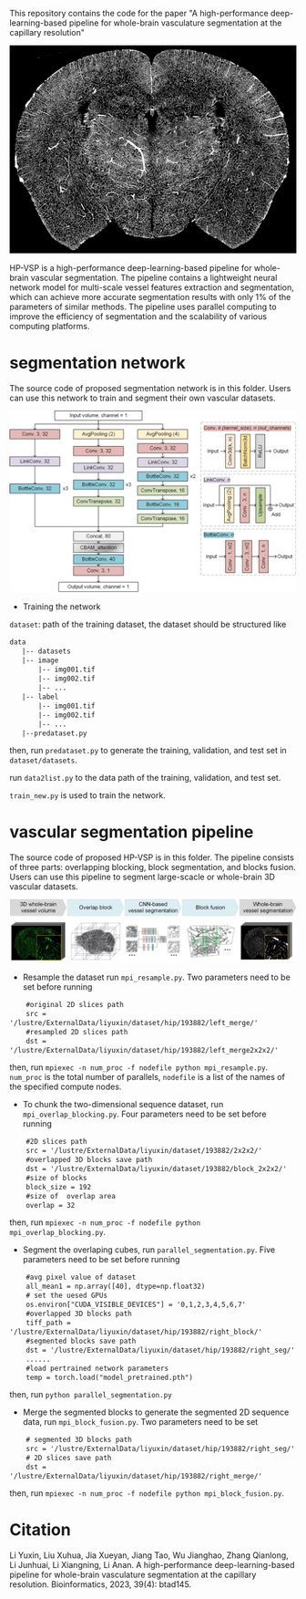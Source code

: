 This repository contains the code for the paper "A high-performance deep-learning-based pipeline for whole-brain vasculature segmentation at the capillary resolution"

![alt text](imgs/seg2d.jpg "Maximum intensity projections of the segmented coronal sections")

HP-VSP is a high-performance deep-learning-based pipeline for whole-brain vascular segmentation. The pipeline contains a lightweight neural network model for multi-scale vessel features extraction and segmentation, which can achieve more accurate segmentation results with only 1% of the parameters of similar methods. The pipeline uses parallel computing to improve the efficiency of segmentation and the scalability of various computing platforms.



# segmentation network
The source code of proposed segmentation network is in this folder. Users can use this network to train and segment their own vascular datasets.

![alt text](imgs/network.jpg "The architecture of the proposed segmentation network")

- Training the network

`dataset`: path of the training dataset, the dataset should be structured like
```
data
   |-- datasets
   |-- image
       |-- img001.tif
       |-- img002.tif
       |-- ...
   |-- label
       |-- img001.tif
       |-- img002.tif
       |-- ...
   |--predataset.py
```
then, run `predataset.py` to generate the training, validation, and test set  in `dataset/datasets`.

run `data2list.py` to the data path of the training, validation, and test set.

`train_new.py` is used to train the network.


# vascular segmentation pipeline
The source code of proposed HP-VSP is in this folder. The pipeline consists of three parts: overlapping blocking, block segmentation, and blocks fusion.  Users can use this pipeline to segment large-scacle or whole-brain 3D vascular datasets.

![alt text](imgs/pipeline.jpg "The architecture of the proposed HP-VSP")

- Resample the dataset run `mpi_resample.py`.
Two parameters need to be set before running
```
    #original 2D slices path
    src = '/lustre/ExternalData/liyuxin/dataset/hip/193882/left_merge/'
    #resampled 2D slices path
    dst = '/lustre/ExternalData/liyuxin/dataset/hip/193882/left_merge2x2x2/'
```
then, run `mpiexec -n num_proc -f nodefile python mpi_resample.py`. `num_proc` is the total number of parallels, `nodefile` is a list of the names of the specified compute nodes.

- To chunk the two-dimensional sequence dataset, run `mpi_overlap_blocking.py`.
Four parameters need to be set before running

```
    #2D slices path
    src = '/lustre/ExternalData/liyuxin/dataset/193882/2x2x2/'
    #overlapped 3D blocks save path
    dst = '/lustre/ExternalData/liyuxin/dataset/193882/block_2x2x2/'
    #size of blocks
    block_size = 192
    #size of  overlap area
    overlap = 32
```
then, run `mpiexec -n num_proc -f nodefile python mpi_overlap_blocking.py`. 

- Segment the overlaping cubes, run `parallel_segmentation.py`.
Five parameters need to be set before running
```
    #avg pixel value of dataset
    all_mean1 = np.array([40], dtype=np.float32)
    # set the uesed GPUs
    os.environ["CUDA_VISIBLE_DEVICES"] = '0,1,2,3,4,5,6,7'
    #overlapped 3D blocks path
    tiff_path = '/lustre/ExternalData/liyuxin/dataset/hip/193882/right_block/'
    #segmented blocks save path
    dst = '/lustre/ExternalData/liyuxin/dataset/hip/193882/right_seg/'
    ......
    #load pertrained network parameters
    temp = torch.load("model_pretrained.pth")
```
then, run `python parallel_segmentation.py`

- Merge the segmented blocks to generate the segmented 2D sequence data, run `mpi_block_fusion.py`.
Two parameters need to be set
```
    # segmented 3D blocks path
    src = '/lustre/ExternalData/liyuxin/dataset/hip/193882/right_seg/'
    # 2D slices save path
    dst = '/lustre/ExternalData/liyuxin/dataset/hip/193882/right_merge/'
```
then, run `mpiexec -n num_proc -f nodefile python mpi_block_fusion.py`. 


# Citation

Li Yuxin, Liu Xuhua, Jia Xueyan, Jiang Tao, Wu Jianghao, Zhang Qianlong, Li Junhuai, Li Xiangning, Li Anan. A high-performance deep-learning-based pipeline for whole-brain vasculature segmentation at the capillary resolution. Bioinformatics, 2023, 39(4): btad145.
